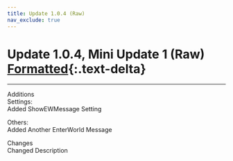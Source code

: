 ```yaml
---
title: Update 1.0.4 (Raw)
nav_exclude: true
---
```


# Update 1.0.4, Mini Update 1 (Raw)  [Formatted](1.0.4.md){:.text-delta}

---

Additions<br>
Settings:<br>
Added ShowEWMessage Setting

Others:<br>
Added Another EnterWorld Message

Changes<br>
Changed Description